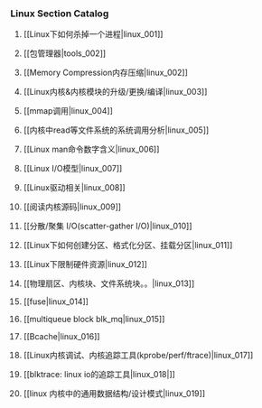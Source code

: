 ### Linux Section Catalog

1. [[Linux下如何杀掉一个进程|linux_001]]

1. [[包管理器|tools_002]]

1. [[Memory Compression内存压缩|linux_002]]

1. [[Linux内核&内核模块的升级/更换/编译|linux_003]]

1. [[mmap调用|linux_004]]

1. [[内核中read等文件系统的系统调用分析|linux_005]]

1. [[Linux man命令数字含义|linux_006]]

1. [[Linux I/O模型|linux_007]]

1. [[Linux驱动相关|linux_008]]

1. [[阅读内核源码|linux_009]]

1. [[分散/聚集 I/O(scatter-gather I/O)|linux_010]]

1. [[Linux下如何创建分区、格式化分区、挂载分区|linux_011]]

1. [[Linux下限制硬件资源|linux_012]]

1. [[物理扇区、内核块、文件系统块。。|linux_013]]

1. [[fuse|linux_014]]

1. [[multiqueue block blk_mq|linux_015]]

1. [[Bcache|linux_016]]

1. [[Linux内核调试、内核追踪工具(kprobe/perf/ftrace)|linux_017]]

1. [[blktrace: linux io的追踪工具|linux_018|]]

1. [[linux 内核中的通用数据结构/设计模式|linux_019]]